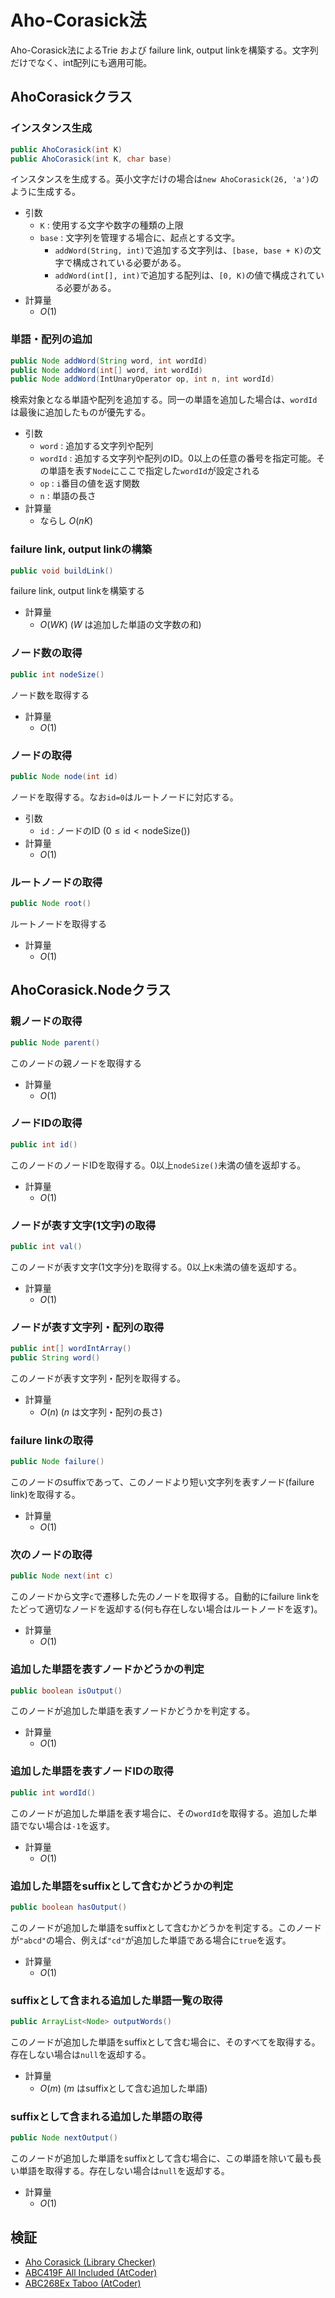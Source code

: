 # Aho-Corasick法
Aho-Corasick法によるTrie および failure link, output linkを構築する。文字列だけでなく、int配列にも適用可能。

## AhoCorasickクラス
### インスタンス生成
```java
public AhoCorasick(int K)
public AhoCorasick(int K, char base)
```
インスタンスを生成する。英小文字だけの場合は`new AhoCorasick(26, 'a')`のように生成する。
- 引数
  - `K` : 使用する文字や数字の種類の上限
  - `base` : 文字列を管理する場合に、起点とする文字。
    - `addWord(String, int)`で追加する文字列は、`[base, base + K)`の文字で構成されている必要がある。
    - `addWord(int[], int)`で追加する配列は、`[0, K)`の値で構成されている必要がある。
- 計算量
  - $O(1)$

### 単語・配列の追加
```java
public Node addWord(String word, int wordId)
public Node addWord(int[] word, int wordId)
public Node addWord(IntUnaryOperator op, int n, int wordId)
```
検索対象となる単語や配列を追加する。同一の単語を追加した場合は、`wordId`は最後に追加したものが優先する。
- 引数
  - `word` : 追加する文字列や配列
  - `wordId` : 追加する文字列や配列のID。0以上の任意の番号を指定可能。その単語を表す`Node`にここで指定した`wordId`が設定される
  - `op` : `i`番目の値を返す関数
  - `n` : 単語の長さ
- 計算量
  - ならし $O(nK)$

### failure link, output linkの構築
```java
public void buildLink()
```
failure link, output linkを構築する
- 計算量
  - $O(WK)$ ($W$ は追加した単語の文字数の和)

### ノード数の取得
```java
public int nodeSize()
```
ノード数を取得する
- 計算量
  - $O(1)$

### ノードの取得
```java
public Node node(int id)
```
ノードを取得する。なお`id=0`はルートノードに対応する。
- 引数
  - `id` : ノードのID $(0\le\mathrm{id}\lt\mathrm{nodeSize()})$
- 計算量
  - $O(1)$

### ルートノードの取得
```java
public Node root()
```
ルートノードを取得する
- 計算量
  - $O(1)$

## AhoCorasick.Nodeクラス
### 親ノードの取得
```java
public Node parent()
```
このノードの親ノードを取得する
- 計算量
  - $O(1)$

### ノードIDの取得
```java
public int id()
```
このノードのノードIDを取得する。0以上`nodeSize()`未満の値を返却する。
- 計算量
  - $O(1)$

### ノードが表す文字(1文字)の取得
```java
public int val()
```
このノードが表す文字(1文字分)を取得する。0以上`K`未満の値を返却する。
- 計算量
  - $O(1)$

### ノードが表す文字列・配列の取得
```java
public int[] wordIntArray()
public String word()
```
このノードが表す文字列・配列を取得する。
- 計算量
  - $O(n)$ ($n$ は文字列・配列の長さ)

### failure linkの取得
```java
public Node failure()
```
このノードのsuffixであって、このノードより短い文字列を表すノード(failure link)を取得する。
- 計算量
  - $O(1)$

### 次のノードの取得
```java
public Node next(int c)
```
このノードから文字`c`で遷移した先のノードを取得する。自動的にfailure linkをたどって適切なノードを返却する(何も存在しない場合はルートノードを返す)。
- 計算量
  - $O(1)$

### 追加した単語を表すノードかどうかの判定
```java
public boolean isOutput()
```
このノードが追加した単語を表すノードかどうかを判定する。
- 計算量
  - $O(1)$

### 追加した単語を表すノードIDの取得
```java
public int wordId()
```
このノードが追加した単語を表す場合に、その`wordId`を取得する。追加した単語でない場合は`-1`を返す。
- 計算量
  - $O(1)$

### 追加した単語をsuffixとして含むかどうかの判定
```java
public boolean hasOutput()
```
このノードが追加した単語をsuffixとして含むかどうかを判定する。このノードが`"abcd"`の場合、例えば`"cd"`が追加した単語である場合に`true`を返す。
- 計算量
  - $O(1)$

### suffixとして含まれる追加した単語一覧の取得
```java
public ArrayList<Node> outputWords()
```
このノードが追加した単語をsuffixとして含む場合に、そのすべてを取得する。存在しない場合は`null`を返却する。
- 計算量
  - $O(m)$ ($m$ はsuffixとして含む追加した単語)

### suffixとして含まれる追加した単語の取得
```java
public Node nextOutput()
```
このノードが追加した単語をsuffixとして含む場合に、この単語を除いて最も長い単語を取得する。存在しない場合は`null`を返却する。
- 計算量
  - $O(1)$

## 検証
- [Aho Corasick (Library Checker)](https://judge.yosupo.jp/submission/311406)
- [ABC419F All Included (AtCoder)](https://atcoder.jp/contests/abc419/submissions/68963541)
- [ABC268Ex Taboo (AtCoder)](https://atcoder.jp/contests/abc268/submissions/68963502)
